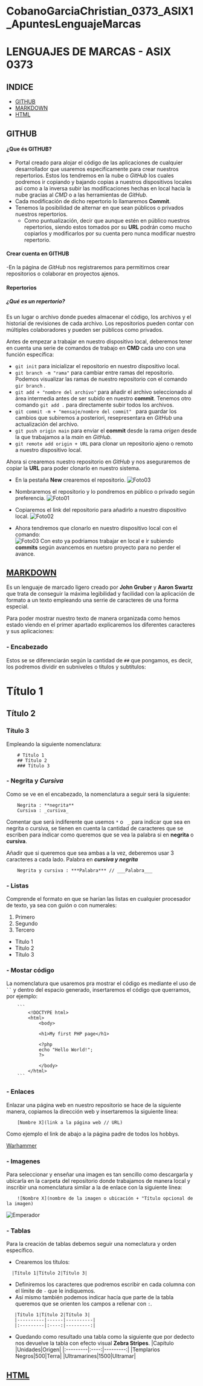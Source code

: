 # CobanoGarciaChristian_0373_ASIX1_ApuntesLenguajeMarcas
# LENGUAJES DE MARCAS - ASIX 0373
## INDICE
- [GITHUB](#github)
- [MARKDOWN](#markdown)
- [HTML](#html)
## GITHUB
#### ¿Que és **GITHUB**?
- Portal creado para alojar el código de las aplicaciones de cualquier desarrollador que usaremos especifícamente para crear nuestros repertorios. Estos los tendremos en la nube o *GitHub* los cuales podremos ir copiando y bajando copias a nuestros dispositivos locales así como a la inversa subir las modificaciones hechas en local hacia la nube gracias al *CMD* o a las herramientas de *GitHub*.
- Cada modificación de dicho repertorio lo llamaremos **Commit**.
- Tenemos la posibilidad de alternar en que sean públicos o privados nuestros repertorios.
  - Como puntualización, decir que aunque estén en público nuestros repertorios, siendo estos tomados por su **URL** podrán como mucho copiarlos y modificarlos por su cuenta pero nunca modificar nuestro repertorio.

#### Crear cuenta en GITHUB
-En la página de *GitHub* nos registraremos para permitirnos crear repositorios o colaborar en proyectos ajenos.
#### Repertorios
##### ¿Qué es un repertorio?
Es un lugar o archivo donde puedes almacenar el código, los archivos y el historial de revisiones de cada archivo. Los repositorios pueden contar con múltiples colaboradores y pueden ser públicos como privados.

 Antes de empezar a trabajar en nuestro dispositivo local, deberemos tener en cuenta una serie de comandos de trabajo en **CMD** cada uno con una función específica: 
  - ``git init`` para inicializar el repositorio en nuestro dispositivo local.
  - ``git branch -m "rama"`` para cambiar entre ramas del repositorio. Podemos visualizar las ramas de nuestro repositorio con el comando ``gir branch`` .
  - ``git add + "nombre del archivo"`` para añadir el archivo seleccionado al área intermedia antes de ser subido en nuestro **commit**. Tenemos otro comando ``git add .`` para directamente subir todos los archivos.
  - ``git commit -m + "mensaje/nombre del commit" `` para guardar los cambios que subiremos a posteriori, resepresentara en *GitHub* una actualización del archivo.
  - ``git push origin main`` para enviar el **commit** desde la rama *origen* desde la que trabajamos a la *main* en *GitHub*.
  -  ``git remote add origin + URL`` para clonar un repositorio ajeno o remoto a nuestro dispositivo local.

Ahora si crearemos nuestro repositorio en *GitHub* y nos aseguraremos de copiar la **URL** para poder clonarlo en nuestro sistema.
- En la pestaña **New** crearemos el repositorio.
![Foto03](Apuntes004.jpg)
- Nombraremos el repositorio y lo pondremos en público o privado según preferencia.
![Foto01](Apuntes001.jpg)
- Copiaremos el link del repositorio para añadirlo a nuestro dispositivo local.
![Foto02](Apuntes002.jpg)

- Ahora tendremos que clonarlo en nuestro dispositivo local con el comando:  
![Foto03](Apuntes003.jpg)
Con esto ya podriamos trabajar en local e ir subiendo **commits** según avancemos en nuetsro proyecto para no perder el avance.
## [MARKDOWN](#indice)
Es un lenguaje de marcado ligero creado por **John Gruber** y **Aaron Swartz** que trata de conseguir la máxima legibilidad y facilidad con la aplicación de formato a un texto empleando una serrie de caracteres de una forma especial.

Para poder mostrar nuestro texto de manera organizada como hemos estado viendo en el primer apartado explicaremos los diferentes caracteres y sus aplicaciones:

### - Encabezado
Estos se se diferenciarán según la cantidad de ``##`` que pongamos, es decir, los podremos dividir en subniveles o títulos y subtítulos:
# Título 1
## Título 2
### Título 3
Empleando la siguiente nomenclatura:
```
    # Título 1
    ## Título 2
    ### Título 3 
```    
### - **Negrita** y *Cursiva*
Como se ve en el encabezado, la nomenclatura a seguir será la siguiente:
```
    Negrita : **negrita**
    Cursiva : _cursiva_
```
Comentar que será indiferente que usemos ``*`` o ``
_`` para indicar que sea en negrita o cursiva, se tienen en cuenta la cantidad de caracteres que se escriben para indicar como queremos que se vea la palabra si en **negrita** o **cursiva**.

Añadir que si queremos que sea ambas a la vez, deberemos usar 3 caracteres a cada lado. Palabra en ***cursiva y negrita***
```
    Negrita y cursiva : ***Palabra*** // ___Palabra___
```
### - Listas
Comprende el formato en que se harían las listas en cualquier procesador de texto, ya sea con guión o con numerales:
1. Primero
2. Segundo
3. Tercero
- Título 1
- Título 2
- Título 3
### - Mostar código
La nomenclatura que usaremos pra mostrar el código es mediante el uso de ``` `` ``` y dentro del espacio generado, insertaremos el código que querramos, por ejemplo:
```
    ```
        <!DOCTYPE html>
        <html>
            <body>

            <h1>My first PHP page</h1>

            <?php
            echo "Hello World!";
            ?>

            </body>
        </html>
    ```
```
### - Enlaces
Enlazar una página web en nuestro repositorio se hace de la siguiente manera, copiamos la dirección web y insertaremos la siguiente línea:

```
    [Nombre X](link a la página web // URL)
```

Como ejemplo el link de abajo a la página padre de todos los hobbys.

[Warhammer](https://www.warhammer.com/es-ES/home)

### - Imagenes
Para seleccionar y enseñar una imagen es tan sencillo como descargarla y ubicarla en la carpeta del repositorio donde trabajamos de manera local y inscribir una nomenclatura similar a la de enlace con la siguiente línea:

```
    ![Nombre X](nombre de la imagen o ubicación + "Título opcional de la imagen)
```

![Emperador](Emperador.jpg "Warhammer mola")

### - Tablas
 Para la creación de tablas debemos seguir una nomeclatura y orden específico.
 - Crearemos los títulos:
  ```
    |Título 1|Título 2|Título 3|
  ```
- Definiremos los caracteres que podremos escribir en cada columna con el límite de ``-`` que le indiquemos.
- Así mismo también podemos indicar hacía que parte de la tabla queremos que se orienten los campos a rellenar con ``:``.
 ``` 
    |Título 1|Título 2|Título 3|
    |----------|------|----------|
    |:---------|:----:|---------:|
 ``` 
- Quedando como resultado una tabla como la siguiente que por dedecto nos devuelve la tabla con efecto visual **Zebra Stripes**.
    |Capítulo |Unidades|Origen|
    |:---------|:----:|---------:|
    |Templarios Negros|500|Terra|
    |Ultramarines|1500|Ultramar|
## [HTML](#indice)
